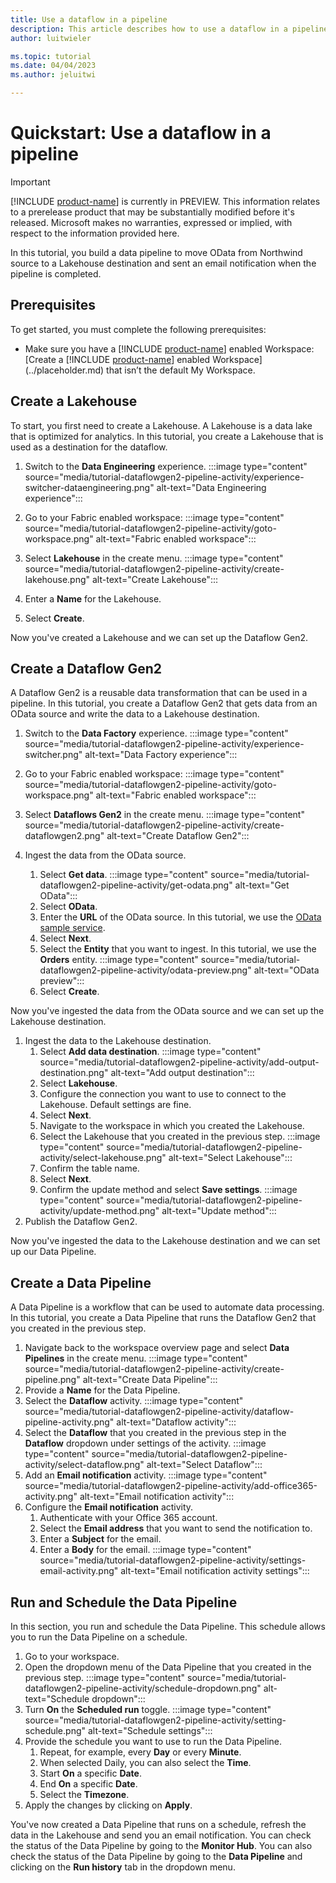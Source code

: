```yaml
---
title: Use a dataflow in a pipeline
description: This article describes how to use a dataflow in a pipeline.
author: luitwieler

ms.topic: tutorial
ms.date: 04/04/2023
ms.author: jeluitwi

---
```


# Quickstart: Use a dataflow in a pipeline

> [!IMPORTANT]
> [!INCLUDE [product-name](../includes/product-name.md)] is currently in PREVIEW.
> This information relates to a prerelease product that may be substantially modified before it's released. Microsoft makes no warranties, expressed or implied, with respect to the information provided here.

In this tutorial, you build a data pipeline to move OData from Northwind source to a Lakehouse destination and sent an email notification when the pipeline is completed.

## Prerequisites

To get started, you must complete the following prerequisites:

- Make sure you have a [!INCLUDE [product-name](../includes/product-name.md)] enabled Workspace: [Create a [!INCLUDE [product-name](../includes/product-name.md)] enabled Workspace](../placeholder.md) that isn’t the default My Workspace.

## Create a Lakehouse

To start, you first need to create a Lakehouse. A Lakehouse is a data lake that is optimized for analytics. In this tutorial, you create a Lakehouse that is used as a destination for the dataflow.

1. Switch to the **Data Engineering** experience.
    :::image type="content" source="media/tutorial-dataflowgen2-pipeline-activity/experience-switcher-dataengineering.png" alt-text="Data Engineering experience":::

1. Go to your Fabric enabled workspace:
    :::image type="content" source="media/tutorial-dataflowgen2-pipeline-activity/goto-workspace.png" alt-text="Fabric enabled workspace":::

1. Select **Lakehouse** in the create menu.
    :::image type="content" source="media/tutorial-dataflowgen2-pipeline-activity/create-lakehouse.png" alt-text="Create Lakehouse":::

1. Enter a **Name** for the Lakehouse.
1. Select **Create**.

Now you've created a Lakehouse and we can set up the Dataflow Gen2.

## Create a Dataflow Gen2

A Dataflow Gen2 is a reusable data transformation that can be used in a pipeline. In this tutorial, you create a Dataflow Gen2 that gets data from an OData source and write the data to a Lakehouse destination.  

1. Switch to the **Data Factory** experience.
    :::image type="content" source="media/tutorial-dataflowgen2-pipeline-activity/experience-switcher.png" alt-text="Data Factory experience":::

1. Go to your Fabric enabled workspace:
    :::image type="content" source="media/tutorial-dataflowgen2-pipeline-activity/goto-workspace.png" alt-text="Fabric enabled workspace":::

1. Select **Dataflows Gen2** in the create menu.
    :::image type="content" source="media/tutorial-dataflowgen2-pipeline-activity/create-dataflowgen2.png" alt-text="Create Dataflow Gen2":::

1. Ingest the data from the OData source.
    1. Select **Get data**.
        :::image type="content" source="media/tutorial-dataflowgen2-pipeline-activity/get-odata.png" alt-text="Get OData":::
    1. Select **OData**.
    1. Enter the **URL** of the OData source. In this tutorial, we use the [OData sample service](https://services.odata.org/V4/Northwind/Northwind.svc/).
    1. Select **Next**.
    1. Select the **Entity** that you want to ingest. In this tutorial, we use the **Orders** entity.
        :::image type="content" source="media/tutorial-dataflowgen2-pipeline-activity/odata-preview.png" alt-text="OData preview":::
    1. Select **Create**.

Now you've ingested the data from the OData source and we can set up the Lakehouse destination.

1. Ingest the data to the Lakehouse destination.
    1. Select **Add data destination**.
        :::image type="content" source="media/tutorial-dataflowgen2-pipeline-activity/add-output-destination.png" alt-text="Add output destination":::
    1. Select **Lakehouse**.
    1. Configure the connection you want to use to connect to the Lakehouse. Default settings are fine.
    1. Select **Next**.
    1. Navigate to the workspace in which you created the Lakehouse.
    1. Select the Lakehouse that you created in the previous step.
        :::image type="content" source="media/tutorial-dataflowgen2-pipeline-activity/select-lakehouse.png" alt-text="Select Lakehouse":::
    1. Confirm the table name.
    1. Select **Next**.
    1. Confirm the update method and select **Save settings**.
        :::image type="content" source="media/tutorial-dataflowgen2-pipeline-activity/update-method.png" alt-text="Update method":::
1. Publish the Dataflow Gen2.

Now you've ingested the data to the Lakehouse destination and we can set up our Data Pipeline.

## Create a Data Pipeline

A Data Pipeline is a workflow that can be used to automate data processing. In this tutorial, you create a Data Pipeline that runs the Dataflow Gen2 that you created in the previous step.

1. Navigate back to the workspace overview page and select **Data Pipelines** in the create menu.
    :::image type="content" source="media/tutorial-dataflowgen2-pipeline-activity/create-pipeline.png" alt-text="Create Data Pipeline":::
1. Provide a **Name** for the Data Pipeline.
1. Select the **Dataflow** activity.
    :::image type="content" source="media/tutorial-dataflowgen2-pipeline-activity/dataflow-pipeline-activity.png" alt-text="Dataflow activity":::
1. Select the **Dataflow** that you created in the previous step in the **Dataflow** dropdown under settings of the activity.
    :::image type="content" source="media/tutorial-dataflowgen2-pipeline-activity/select-dataflow.png" alt-text="Select Dataflow":::
1. Add an **Email notification** activity.
    :::image type="content" source="media/tutorial-dataflowgen2-pipeline-activity/add-office365-activity.png" alt-text="Email notification activity":::
1. Configure the **Email notification** activity.
    1. Authenticate with your Office 365 account.
    1. Select the **Email address** that you want to send the notification to.
    1. Enter a **Subject** for the email.
    1. Enter a **Body** for the email.
        :::image type="content" source="media/tutorial-dataflowgen2-pipeline-activity/settings-email-activity.png" alt-text="Email notification activity settings":::

## Run and Schedule the Data Pipeline

In this section, you run and schedule the Data Pipeline. This schedule allows you to run the Data Pipeline on a schedule.

1. Go to your workspace.
1. Open the dropdown menu of the Data Pipeline that you created in the previous step.
    :::image type="content" source="media/tutorial-dataflowgen2-pipeline-activity/schedule-dropdown.png" alt-text="Schedule dropdown":::
1. Turn **On** the **Scheduled run** toggle.
    :::image type="content" source="media/tutorial-dataflowgen2-pipeline-activity/setting-schedule.png" alt-text="Schedule settings":::
1. Provide the schedule you want to use to run the Data Pipeline.
    1. Repeat, for example, every **Day** or every **Minute**.
    1. When selected Daily, you can also select the **Time**.
    1. Start **On** a specific **Date**.
    1. End **On** a specific **Date**.
    1. Select the **Timezone**.
1. Apply the changes by clicking on **Apply**.

You've now created a Data Pipeline that runs on a schedule, refresh the data in the Lakehouse and send you an email notification. You can check the status of the Data Pipeline by going to the **Monitor Hub**. You can also check the status of the Data Pipeline by going to the **Data Pipeline** and clicking on the **Run history** tab in the dropdown menu.
